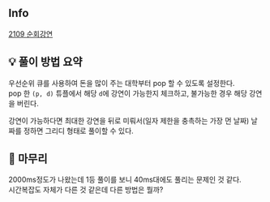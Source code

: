 ## Info
[2109 순회강연](https://www.acmicpc.net/problem/2109)

## 💡 풀이 방법 요약
우선순위 큐를 사용하여 돈을 많이 주는 대학부터 pop 할 수 있도록 설정한다.  
pop 한 `(p, d)` 튜플에서 해당 `d`에 강연이 가능한지 체크하고, 불가능한 경우 해당 강연을 버린다.  
  
강연이 가능하다면 최대한 강연을 뒤로 미뤄서(일자 제한을 충촉하는 가장 먼 날짜) 날짜를 정하면 그리디 형태로 풀이할 수 있다.

## 🙂 마무리
2000ms정도가 나왔는데 1등 풀이를 보니 40ms대에도 풀리는 문제인 것 같다.  
시간복잡도 자체가 다른 것 같은데 다른 방법은 뭘까?
